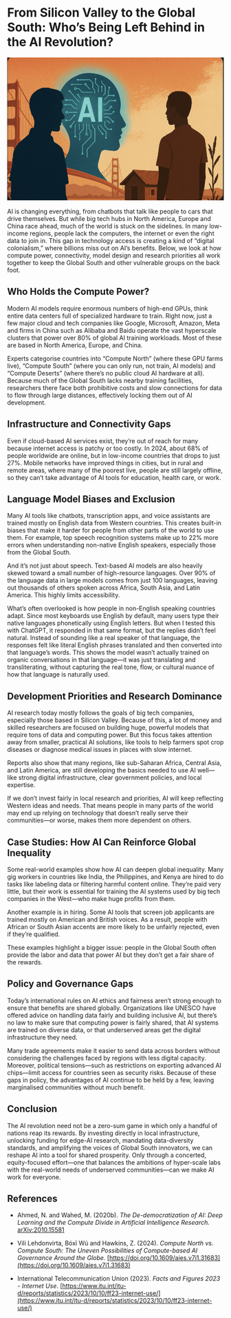 # From Silicon Valley to the Global South: Who’s Being Left Behind in the AI Revolution?

![AI Divide](images/ai.png)

AI is changing everything, from chatbots that talk like people to cars that drive themselves. But while big tech hubs in North America, Europe and China race ahead, much of the world is stuck on the sidelines. In many low-income regions, people lack the computers, the internet or even the right data to join in. This gap in technology access is creating a kind of “digital colonialism,” where billions miss out on AI’s benefits. Below, we look at how compute power, connectivity, model design and research priorities all work together to keep the Global South and other vulnerable groups on the back foot.

## Who Holds the Compute Power?

Modern AI models require enormous numbers of high-end GPUs, think entire data centers full of specialized hardware to train. Right now, just a few major cloud and tech companies like Google, Microsoft, Amazon, Meta and firms in China such as Alibaba and Baidu operate the vast hyperscale clusters that power over 80% of global AI training workloads. Most of these are based in North America, Europe, and China.

Experts categorise countries into “Compute North” (where these GPU farms live), “Compute South” (where you can only run, not train, AI models) and “Compute Deserts” (where there’s no public cloud AI hardware at all). Because much of the Global South lacks nearby training facilities, researchers there face both prohibitive costs and slow connections for data to flow through large distances, effectively locking them out of AI development.

## Infrastructure and Connectivity Gaps

Even if cloud-based AI services exist, they’re out of reach for many because internet access is patchy or too costly. In 2024, about 68% of people worldwide are online, but in low-income countries that drops to just 27%. Mobile networks have improved things in cities, but in rural and remote areas, where many of the poorest live, people are still largely offline, so they can’t take advantage of AI tools for education, health care, or work.

## Language Model Biases and Exclusion

Many AI tools like chatbots, transcription apps, and voice assistants are trained mostly on English data from Western countries. This creates built-in biases that make it harder for people from other parts of the world to use them. For example, top speech recognition systems make up to 22% more errors when understanding non-native English speakers, especially those from the Global South.

And it’s not just about speech. Text-based AI models are also heavily skewed toward a small number of high-resource languages. Over 90% of the language data in large models comes from just 100 languages, leaving out thousands of others spoken across Africa, South Asia, and Latin America. This highly limits accessibility.

What’s often overlooked is how people in non-English speaking countries adapt. Since most keyboards use English by default, many users type their native languages phonetically using English letters. But when I tested this with ChatGPT, it responded in that same format, but the replies didn’t feel natural. Instead of sounding like a real speaker of that language, the responses felt like literal English phrases translated and then converted into that language’s words. This shows the model wasn’t actually trained on organic conversations in that language—it was just translating and transliterating, without capturing the real tone, flow, or cultural nuance of how that language is naturally used.

## Development Priorities and Research Dominance

AI research today mostly follows the goals of big tech companies, especially those based in Silicon Valley. Because of this, a lot of money and skilled researchers are focused on building huge, powerful models that require tons of data and computing power. But this focus takes attention away from smaller, practical AI solutions, like tools to help farmers spot crop diseases or diagnose medical issues in places with slow internet.

Reports also show that many regions, like sub-Saharan Africa, Central Asia, and Latin America, are still developing the basics needed to use AI well—like strong digital infrastructure, clear government policies, and local expertise.

If we don’t invest fairly in local research and priorities, AI will keep reflecting Western ideas and needs. That means people in many parts of the world may end up relying on technology that doesn’t really serve their communities—or worse, makes them more dependent on others.

## Case Studies: How AI Can Reinforce Global Inequality

Some real-world examples show how AI can deepen global inequality. Many gig workers in countries like India, the Philippines, and Kenya are hired to do tasks like labeling data or filtering harmful content online. They’re paid very little, but their work is essential for training the AI systems used by big tech companies in the West—who make huge profits from them.

Another example is in hiring. Some AI tools that screen job applicants are trained mostly on American and British voices. As a result, people with African or South Asian accents are more likely to be unfairly rejected, even if they’re qualified.

These examples highlight a bigger issue: people in the Global South often provide the labor and data that power AI but they don’t get a fair share of the rewards.

## Policy and Governance Gaps

Today’s international rules on AI ethics and fairness aren’t strong enough to ensure that benefits are shared globally. Organizations like UNESCO have offered advice on handling data fairly and building inclusive AI, but there’s no law to make sure that computing power is fairly shared, that AI systems are trained on diverse data, or that underserved areas get the digital infrastructure they need.

Many trade agreements make it easier to send data across borders without considering the challenges faced by regions with less digital capacity. Moreover, political tensions—such as restrictions on exporting advanced AI chips—limit access for countries seen as security risks. Because of these gaps in policy, the advantages of AI continue to be held by a few, leaving marginalised communities without much benefit.

## Conclusion

The AI revolution need not be a zero-sum game in which only a handful of nations reap its rewards. By investing directly in local infrastructure, unlocking funding for edge-AI research, mandating data-diversity standards, and amplifying the voices of Global South innovators, we can reshape AI into a tool for shared prosperity. Only through a concerted, equity-focused effort—one that balances the ambitions of hyper-scale labs with the real-world needs of underserved communities—can we make AI work for everyone.

## References

- Ahmed, N. and Wahed, M. (2020b). *The De-democratization of AI: Deep Learning and the Compute Divide in Artificial Intelligence Research.* [arXiv:2010.15581](https://arxiv.org/abs/2010.15581)

- Vili Lehdonvirta, Bóxī Wú and Hawkins, Z. (2024). *Compute North vs. Compute South: The Uneven Possibilities of Compute-based AI Governance Around the Globe.* [https://doi.org/10.1609/aies.v7i1.31683](https://doi.org/10.1609/aies.v7i1.31683)

- International Telecommunication Union (2023). *Facts and Figures 2023 - Internet Use*. [https://www.itu.int/itu-d/reports/statistics/2023/10/10/ff23-internet-use/](https://www.itu.int/itu-d/reports/statistics/2023/10/10/ff23-internet-use/)